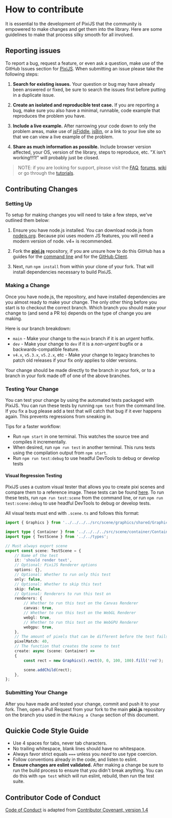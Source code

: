 # How to contribute

It is essential to the development of PixiJS that the community is empowered
to make changes and get them into the library. Here are some guidelines to make
that process silky smooth for all involved.

## Reporting issues

To report a bug, request a feature, or even ask a question, make use of the GitHub Issues
section for [PixiJS][issues]. When submitting an issue please take the following steps:

1. **Search for existing issues.** Your question or bug may have already been answered or fixed,
be sure to search the issues first before putting in a duplicate issue.

2. **Create an isolated and reproducible test case.** If you are reporting a bug, make sure you
also have a minimal, runnable, code example that reproduces the problem you have.

3. **Include a live example.** After narrowing your code down to only the problem areas, make use
of [jsFiddle][fiddle], [jsBin][jsbin], or a link to your live site so that we can view a live example of the problem.

4. **Share as much information as possible.** Include browser version affected, your OS, version of
the library, steps to reproduce, etc. "X isn't working!!!1!" will probably just be closed.

> NOTE: if you are looking for support, please visit the [FAQ][faq], [forums][forums], [wiki][wiki]
> or go through the [tutorials][tutorials].

## Contributing Changes

### Setting Up

To setup for making changes you will need to take a few steps, we've outlined them below:

1. Ensure you have node.js installed. You can download node.js from [nodejs.org][node]. Because
pixi uses modern JS features, you will need a modern version of node. v4+ is recommended.

2. Fork the **[pixi.js][pixi]** repository, if you are unsure how to do this GitHub has a guides
for the [command line][fork-cli] and for the [GitHub Client][fork-gui].

3. Next, run `npm install` from within your clone of your fork. That will install dependencies
necessary to build PixiJS.


### Making a Change

Once you have node.js, the repository, and have installed dependencies are you almost ready to make your
change. The only other thing before you start is to checkout the correct branch. Which branch you should
make your change to (and send a PR to) depends on the type of change you are making.

Here is our branch breakdown:

- `main` - Make your change to the `main` branch if it is an *urgent* hotfix.
- `dev` - Make your change to `dev` if it is a *non-urgent* bugfix or a backwards-compatible feature.
- `v4.x`, `v5.3.x`, `v5.2.x`, etc - Make your change to legacy branches to patch old releases if your fix *only* applies to older versions.

Your change should be made directly to the branch in your fork, or to a branch in your fork made off of
one of the above branches.

### Testing Your Change

You can test your change by using the automated tests packaged with PixiJS. You can run these tests
by running `npm test` from the command line. If you fix a bug please add a test that will catch that
bug if it ever happens again. This prevents regressions from sneaking in.

Tips for a faster workflow:

- Run `npm start` in one terminal. This watches the source tree and compiles it incrementally.
- When desired, run `npm run test` in another terminal. This runs tests using the compilation output from `npm start`.
- Run `npm run test:debug` to use headful DevTools to debug or develop tests

#### Visual Regression Testing

PIxiJS uses a custom visual tester that allows you to create pixi scenes and compare them to a reference image.
These tests can be found [here](../tests/visual/scenes/). To run these tests, run `npm run test:scene` from the command line, or run `npm run test:scene:debug` to use headful DevTools to debug or develop tests.

All visual tests must end with `.scene.ts` and follows this format:

```ts
import { Graphics } from '../../../../src/scene/graphics/shared/Graphics';

import type { Container } from '../../../../src/scene/container/Container';
import type { TestScene } from '../../types';

// Must always export scene
export const scene: TestScene = {
    // Name of the test
    it: 'should render text',
    // Optional: PixiJS Renderer options
    options: {},
    // Optional: Whether to run only this test
    only: false,
    // Optional: Whether to skip this test
    skip: false,
    // Optional: Renderers to run this test on
    renderers: {
        // Whether to run this test on the Canvas Renderer
        canvas: true,
        // Whether to run this test on the WebGL Renderer
        webgl: true,
        // Whether to run this test on the WebGPU Renderer
        webgpu: true,
    },
    // The amount of pixels that can be different before the test fails
    pixelMatch: 40,
    // The function that creates the scene to test
    create: async (scene: Container) =>
    {
        const rect = new Graphics().rect(0, 0, 100, 100).fill('red');

        scene.addChild(rect);
    },
};
```

### Submitting Your Change

After you have made and tested your change, commit and push it to your fork. Then, open a Pull Request
from your fork to the main **pixi.js** repository on the branch you used in the `Making a Change` section of this document.

## Quickie Code Style Guide

- Use 4 spaces for tabs, never tab characters.
- No trailing whitespace, blank lines should have no whitespace.
- Always favor strict equals `===` unless you *need* to use type coercion.
- Follow conventions already in the code, and listen to eslint.
- **Ensure changes are eslint validated.** After making a change be sure to run the build process
to ensure that you didn't break anything. You can do this with `npm test` which will run
eslint, rebuild, then run the test suite.

[faq]: http://www.pixijs.com/faq
[fiddle]: http://jsfiddle.net
[fork-cli]: https://help.github.com/articles/fork-a-repo/
[fork-gui]: https://guides.github.com/activities/forking/
[forums]: http://www.html5gamedevs.com/forum/15-pixijs/
[issues]: https://github.com/pixijs/pixijs/issues
[jsbin]: http://jsbin.com/
[node]: http://nodejs.org
[pixi]: https://github.com/pixijs/pixijs
[tutorials]: http://www.pixijs.com/tutorials
[wiki]: https://github.com/pixijs/pixijs/wiki

## Contributor Code of Conduct

[Code of Conduct](CODE_OF_CONDUCT.md) is adapted from [Contributor Covenant, version 1.4](http://contributor-covenant.org/version/1/4)
